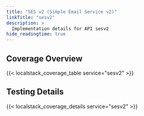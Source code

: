 ```yaml
---
title: "SES v2 (Simple Email Service v2)"
linkTitle: "sesv2"
description: >
  Implementation details for API sesv2
hide_readingtime: true
---
```


## Coverage Overview
{{< localstack_coverage_table service="sesv2" >}}

## Testing Details
{{< localstack_coverage_details service="sesv2" >}}
